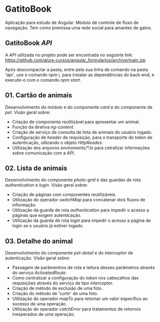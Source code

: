 # GatitoBook

Aplicação para estudo de Angular. Módulo de controle de fluxo de navegação. Tem como premissa uma rede social para amantes de gatos.


## GatitoBook _API_

A _API_ utilizada no projeto pode ser encontrada no seguinte link:
https://github.com/alura-cursos/angular_formularios/archive/main.zip

Após descompactar a pasta, entre pela sua linha de comando na pasta _'api'_, use o comando _npm i_, para instalar as dependências do back-end, e execute-o com o comando _npm start_.

## 01. Cartão de animais

Desenvolvimento do módulo e do componente _card_ e do componente de _pet_.
Visão geral sobre:

- Criação de componente reutilizável para apresentar um animal.
- Função da diretiva _ng-content_.
- Criação de serviço de consulta de lista de animais do usuário logado.
- Configuração de _header_ de requisição, para o transporte do _token_ de autenticação, utlizando o objeto _HttpReades_.
- Utilização dos arquivos _enviroments/*.ts_ para cetralizar informações sobre comunicação com a _API_.

## 02. Lista de animais

Desenvolvimento do componente _photo-grid_ e das guardas de rota _authentication_ e _login_.
Visão geral sobre:

- Criação de páginas com componentes reutilizáveis.
- Utilização do operador _switchMap_ para concatenar dois fluxos de informação.
- Utilização da guarda de rota _authentication_ para impedir o acesso a páginas que exigem autenticação.
- Utilização da guarda de rota _login_ para impedir o acesso a página de login se o usuário já estiver logado.

## 03. Detalhe do animal

Desenvolvimento do componente _pet-detail_ e do _interceptor_ de autenticação.
Visão geral sobre:

- Passagem de parâmentros de rota e leitura desses parâmetros através do serviço _ActivatedRoute_.
- Como centralizar a configuração do _token_ nos cabeçalhos das requisições através do serviço de tipo _interceptor_.
- Criação de método de exclusão de uma foto.
- Criação do método de 'curtir' de uma foto.
- Utilização do operador _mapTo_ para retornar um valor específico ao sucesso de uma operação.
- Utilização do operador _catchError_ para tratamentos de retornos inesperados de uma operação.
